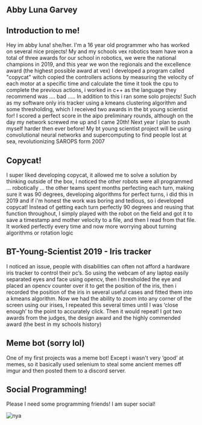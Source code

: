 <!--
**61x6ex6fx6ex79x6dx6fx75x73/61x6ex6fx6ex79x6dx6fx75x73** is a ✨ _special_ ✨ repository because its `README.md` (this file) appears on your GitHub profile.

Here are some ideas to get you started:

- 🔭 I’m currently working on ...
- 🌱 I’m currently learning ...
- 👯 I’m looking to collaborate on ...
- 🤔 I’m looking for help with ...
- 💬 Ask me about ...
- 📫 How to reach me: ...
- 😄 Pronouns: ...
- ⚡ Fun fact: ...
-->
## Abby Luna Garvey

## Introduction to me!
Hey im abby luna! she/her. I'm a 16 year old programmer who has worked on several nice projects! My and my schools vex robotics team have won a total of three awards for our school in robotics, we were the national champions in 2019, and this year we won the regionals and the excellence award (the highest possible award at vex) I developed a program called "copycat" witch copied the controllers actions by measuring the velocity of each motor at a specific time and calculate the time it took the cpu to complete the previous actions, i worked in c++ as the language they recommend was .... bad .....
In addition to this i ran some solo projects! Such as my software only iris tracker using a kmeans clustering algorithm and some thresholding, which I received two awards in the bt young scientist for!
I scored a perfect score in the aipo preliminary rounds, although on the day my network screwed me up and I came 20th!
Next year I plan to push myself harder then ever before!
My bt young scientist project will be using convolutional neural networks and supercomputing to find people lost at sea, revolutionizing SAROPS form 2007
## Copycat!

I super liked developing copycat, it allowed me to solve a solution by thinking outside of the box, I noticed the other robots were all programmed … robotically ... the other teams spent months perfecting each turn, making sure it was 90 degrees, developing algorithms for perfect turns, i did this in 2019 and if i'm honest the work was boring and tedious, so i developed copycat! Instead of getting each turn perfectly 90 degrees and reusing that function throughout, I simply played with the robot on the field and got it to save a timestamp and mother velocity to a file, and then I read from that file. It worked perfectly every time and now more worrying about turning algorithms or rotation logic 

## BT-Young-Scientist 2019 - Iris tracker

I noticed an issue, people with disabilities can often not afford a hardware iris tracker to control their pc’s. So using the webcam of any laptop easily separated eyes and face using opencv, then i thresholded the eye and placed an opencv counter over it to get the position of the iris, then i recorded the position of the iris in several useful cases and fitted them into a kmeans algorithm. Now we had the ability to zoom into any corner of the screen using our irises, I repeated this several times until I was ‘close enough’ to the point to accurately click. Then it would repeat! I got two awards from the judges, the design award and the highly commended award (the best in my schools history) 

## Meme bot (sorry lol)

One of my first projects was a meme bot! Except i wasn't very ‘good’ at memes, so it basically used selenium to steal some ancient memes off imgur and then posted them to a discord server. 

## Social Programming! 

Please I need some programming friends! I am super social! 

![nya](https://cdn.discordapp.com/emojis/792370912351223818.png?v=1)
